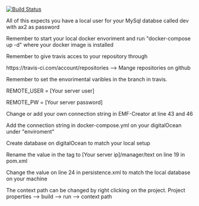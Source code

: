 [![Build Status](https://travis-ci.com/fdinsen/CA3.svg?branch=main)](https://travis-ci.com/fdinsen/CA3)

<p>All of this expects you have a local user for your MySql databse called dev with ax2 as password</p>

<p>Remember to start your local docker envoriment and run "docker-compose up -d" where your docker image is installed </p>

<p>Remember to give travis acces to your repository through <br></p>
https://travis-ci.com/account/repositories --> Mange repositories on github

<p>Remember to set the envorimental varibles in the branch in travis.</p>
<p>REMOTE_USER = [Your server user]</p>
<p>REMOTE_PW = [Your server password]</p>

<p>Change or add your own connection string in EMF-Creator at line 43 and 46</p>
<p>Add the connection string in docker-compose.yml on your digitalOcean under "enviroment"</p>

<p>Create database on digitalOcean to match your local setup</p>

<p>Rename the value in the <remote.server> tag to [Your server ip]/manager/text on line 19 in pom.xml</p>

<p>Change the value on line 24 in persistence.xml to match the local database on your machine</p>

<p>The context path can be changed by right clicking on the project. Project properties --> build --> run --> context path </p>
